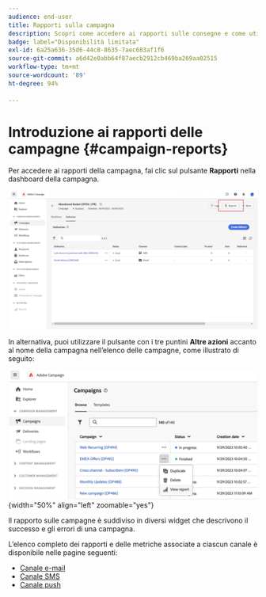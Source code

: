 ```yaml
---
audience: end-user
title: Rapporti sulla campagna
description: Scopri come accedere ai rapporti sulle consegne e come utilizzarli
badge: label="Disponibilità limitata"
exl-id: 6a25a636-35d6-44c8-8635-7aec683af1f6
source-git-commit: a6d42e0abb64f87aecb2912cb469ba269aa02515
workflow-type: tm+mt
source-wordcount: '89'
ht-degree: 94%

---
```


# Introduzione ai rapporti delle campagne {#campaign-reports}

<!-- CAN BE REMOVED___
>[!CONTEXTUALHELP]
>id="acw_campaign_reporting_sending"
>title="Reporting Sending"
>abstract="The Sending tab within your report provides in-depth insights into your visitors' interactions with your deliveries and any potential errors they may have encountered."

>[!CONTEXTUALHELP]
>id="acw_campaign_reporting_tracking"
>title="Reporting tracking"
>abstract="The Tracking tab within your report offers valuable data, including recipient behavior per link, breakdown of opens and clicks, as well as detailed information about the most frequently clicked URLs during a delivery."
-->

Per accedere ai rapporti della campagna, fai clic sul pulsante **Rapporti** nella dashboard della campagna.

![](assets/campaign_report_email_13.png)

In alternativa, puoi utilizzare il pulsante con i tre puntini **Altre azioni** accanto al nome della campagna nell’elenco delle campagne, come illustrato di seguito:

![](assets/campaign-reports-view.png){width="50%" align="left" zoomable="yes"}

Il rapporto sulle campagne è suddiviso in diversi widget che descrivono il successo e gli errori di una campagna.

L’elenco completo dei rapporti e delle metriche associate a ciascun canale è disponibile nelle pagine seguenti:

* [Canale e-mail](campaign-reports-email.md)
* [Canale SMS](campaign-reports-sms.md)
* [Canale push](campaign-reports-push.md)
